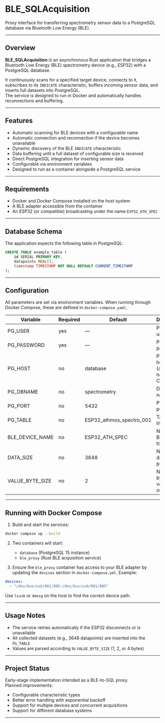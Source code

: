 # BLE_SQLAcquisition

Proxy interface for transferring spectrometry sensor data to a PostgreSQL database via Bluetooth Low Energy (BLE).

---

## Overview

**BLE_SQLAcquisition** is an asynchronous Rust application that bridges a Bluetooth Low Energy (BLE) spectrometry device (e.g., ESP32) with a PostgreSQL database.

It continuously scans for a specified target device, connects to it, subscribes to its `INDICATE` characteristic, buffers incoming sensor data, and inserts full datasets into PostgreSQL.  
The service is designed to run in Docker and automatically handles reconnections and buffering.

---

## Features

- Automatic scanning for BLE devices with a configurable name  
- Automatic connection and reconnection if the device becomes unavailable  
- Dynamic discovery of the BLE `INDICATE` characteristic  
- Data buffering until a full dataset of configurable size is received  
- Direct PostgreSQL integration for inserting sensor data  
- Configurable via environment variables  
- Designed to run as a container alongside a PostgreSQL service  

---

## Requirements

- Docker and Docker Compose installed on the host system  
- A BLE adapter accessible from the container  
- An ESP32 (or compatible) broadcasting under the name `ESP32_ATH_SPEC`  

---

## Database Schema

The application expects the following table in PostgreSQL:

```sql
CREATE TABLE example_table (
    id SERIAL PRIMARY KEY,
    datapoints REAL[],
    timestamp TIMESTAMP NOT NULL DEFAULT CURRENT_TIMESTAMP
);
```

---

## Configuration

All parameters are set via environment variables. When running through Docker Compose, these are defined in `docker-compose.yaml`.

| Variable           | Required | Default        | Description |
|-------------------|----------|----------------|-------------|
| PG_USER            | yes      | —              | PostgreSQL username |
| PG_PASSWORD        | yes      | —              | PostgreSQL password |
| PG_HOST            | no       | database       | PostgreSQL host (container name in Compose) |
| PG_DBNAME          | no       | spectrometry   | Database name |
| PG_PORT            | no       | 5432           | PostgreSQL port |
| PG_TABLE           | no       | ESP32_athmos_spectro_001 | Table to insert data |
| BLE_DEVICE_NAME    | no       | ESP32_ATH_SPEC | Name of BLE device to connect |
| DATA_SIZE          | no       | 3648           | Number of datapoints per dataset |
| VALUE_BYTE_SIZE    | no       | 2              | Number of bytes per value (1, 2, or 4) |

---

## Running with Docker Compose

1. Build and start the services:

```bash
docker compose up --build
```

2. Two containers will start:
   - `database` (PostgreSQL 15 instance)
   - `ble_proxy` (Rust BLE acquisition service)

3. Ensure the `ble_proxy` container has access to your BLE adapter by updating the `devices` section in `docker-compose.yml`. Example:

```yaml
devices:
  - "/dev/bus/usb/001/005:/dev/bus/usb/001/005"
```

Use `lsusb` or `dmesg` on the host to find the correct device path.

---

## Usage Notes

- The service retries automatically if the ESP32 disconnects or is unavailable
- All collected datasets (e.g., 3648 datapoints) are inserted into the `PG_TABLE`
- Values are parsed according to `VALUE_BYTE_SIZE` (1, 2, or 4 bytes)

---

## Project Status

Early-stage implementation intended as a BLE-to-SQL proxy.  
Planned improvements:

- Configurable characteristic types
- Better error handling with exponential backoff
- Support for multiple devices and concurrent acquisitions
- Support for different database systems

---

